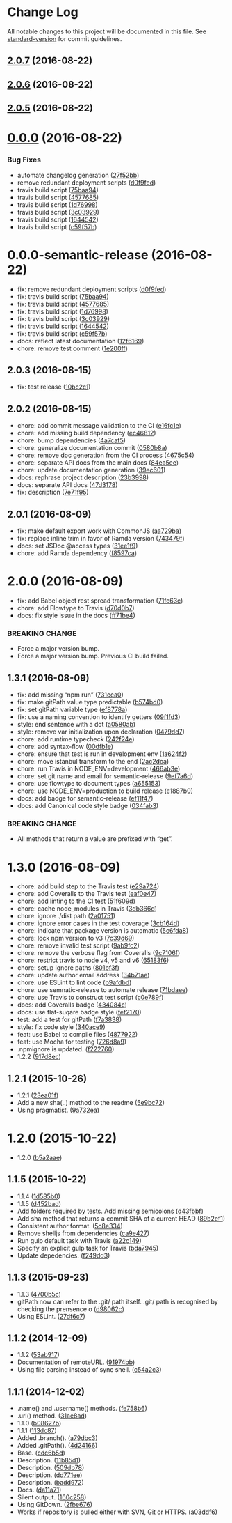 # Change Log

All notable changes to this project will be documented in this file. See [standard-version](https://github.com/conventional-changelog/standard-version) for commit guidelines.

<a name="2.0.7"></a>
## [2.0.7](https://github.com/gajus/gitinfo/compare/v2.0.6...v2.0.7) (2016-08-22)



<a name="2.0.6"></a>
## [2.0.6](https://github.com/gajus/gitinfo/compare/v2.0.5...v2.0.6) (2016-08-22)



<a name="2.0.5"></a>
## [2.0.5](https://github.com/gajus/gitinfo/compare/v0.0.0...v2.0.5) (2016-08-22)



<a name="0.0.0"></a>
# [0.0.0](https://github.com/gajus/gitinfo/compare/v2.0.3...v0.0.0) (2016-08-22)


### Bug Fixes

* automate changelog generation ([27f52bb](https://github.com/gajus/gitinfo/commit/27f52bb))
* remove redundant deployment scripts ([d0f9fed](https://github.com/gajus/gitinfo/commit/d0f9fed))
* travis build script ([75baa94](https://github.com/gajus/gitinfo/commit/75baa94))
* travis build script ([4577685](https://github.com/gajus/gitinfo/commit/4577685))
* travis build script ([1d76998](https://github.com/gajus/gitinfo/commit/1d76998))
* travis build script ([3c03929](https://github.com/gajus/gitinfo/commit/3c03929))
* travis build script ([1644542](https://github.com/gajus/gitinfo/commit/1644542))
* travis build script ([c59f57b](https://github.com/gajus/gitinfo/commit/c59f57b))



<a name="0.0.0-semantic-release"></a>
# 0.0.0-semantic-release (2016-08-22)

* fix: remove redundant deployment scripts ([d0f9fed](https://github.com/gajus/gitinfo/commit/d0f9fed))
* fix: travis build script ([75baa94](https://github.com/gajus/gitinfo/commit/75baa94))
* fix: travis build script ([4577685](https://github.com/gajus/gitinfo/commit/4577685))
* fix: travis build script ([1d76998](https://github.com/gajus/gitinfo/commit/1d76998))
* fix: travis build script ([3c03929](https://github.com/gajus/gitinfo/commit/3c03929))
* fix: travis build script ([1644542](https://github.com/gajus/gitinfo/commit/1644542))
* fix: travis build script ([c59f57b](https://github.com/gajus/gitinfo/commit/c59f57b))
* docs: reflect latest documentation ([12f6169](https://github.com/gajus/gitinfo/commit/12f6169))
* chore: remove test comment ([1e200ff](https://github.com/gajus/gitinfo/commit/1e200ff))



<a name="2.0.3"></a>
## 2.0.3 (2016-08-15)

* fix: test release ([10bc2c1](https://github.com/gajus/gitinfo/commit/10bc2c1))



<a name="2.0.2"></a>
## 2.0.2 (2016-08-15)

* chore: add commit message validation to the CI ([e16fc1e](https://github.com/gajus/gitinfo/commit/e16fc1e))
* chore: add missing build dependency ([ec46812](https://github.com/gajus/gitinfo/commit/ec46812))
* chore: bump dependencies ([4a7caf5](https://github.com/gajus/gitinfo/commit/4a7caf5))
* chore: generalize documentation commit ([0580b8a](https://github.com/gajus/gitinfo/commit/0580b8a))
* chore: remove doc generation from the CI process ([4675c54](https://github.com/gajus/gitinfo/commit/4675c54))
* chore: separate API docs from the main docs ([84ea5ee](https://github.com/gajus/gitinfo/commit/84ea5ee))
* chore: update documentation generation ([39ec601](https://github.com/gajus/gitinfo/commit/39ec601))
* docs: rephrase project description ([23b3998](https://github.com/gajus/gitinfo/commit/23b3998))
* docs: separate API docs ([47d3178](https://github.com/gajus/gitinfo/commit/47d3178))
* fix: description ([7e71f95](https://github.com/gajus/gitinfo/commit/7e71f95))



<a name="2.0.1"></a>
## 2.0.1 (2016-08-09)

* fix: make default export work with CommonJS ([aa729ba](https://github.com/gajus/gitinfo/commit/aa729ba))
* fix: replace inline trim in favor of Ramda version ([743479f](https://github.com/gajus/gitinfo/commit/743479f))
* docs: set JSDoc @access types ([31ee1f9](https://github.com/gajus/gitinfo/commit/31ee1f9))
* chore: add Ramda dependency ([f8597ca](https://github.com/gajus/gitinfo/commit/f8597ca))



<a name="2.0.0"></a>
# 2.0.0 (2016-08-09)

* fix: add Babel object rest spread transformation ([71fc63c](https://github.com/gajus/gitinfo/commit/71fc63c))
* chore: add Flowtype to Travis ([d70d0b7](https://github.com/gajus/gitinfo/commit/d70d0b7))
* docs: fix style issue in the docs ([ff71be4](https://github.com/gajus/gitinfo/commit/ff71be4))


### BREAKING CHANGE

* Force a major version bump.
* Force a major version bump. Previous CI build failed.


<a name="1.3.1"></a>
## 1.3.1 (2016-08-09)

* fix: add missing “npm run” ([731cca0](https://github.com/gajus/gitinfo/commit/731cca0))
* fix: make gitPath value type predictable ([b574bd0](https://github.com/gajus/gitinfo/commit/b574bd0))
* fix: set gitPath variable type ([ef8778a](https://github.com/gajus/gitinfo/commit/ef8778a))
* fix: use a naming convention to identify getters ([09f1fd3](https://github.com/gajus/gitinfo/commit/09f1fd3))
* style: end sentence with a dot ([a0580ab](https://github.com/gajus/gitinfo/commit/a0580ab))
* style: remove var initialization upon declaration ([0479dd7](https://github.com/gajus/gitinfo/commit/0479dd7))
* chore: add runtime typecheck ([242f24e](https://github.com/gajus/gitinfo/commit/242f24e))
* chore: add syntax-flow ([00dfb1e](https://github.com/gajus/gitinfo/commit/00dfb1e))
* chore: ensure that test is run in development env ([1a624f2](https://github.com/gajus/gitinfo/commit/1a624f2))
* chore: move istanbul transform to the end ([2ac2dca](https://github.com/gajus/gitinfo/commit/2ac2dca))
* chore: run Travis in NODE_ENV=development ([466ab3e](https://github.com/gajus/gitinfo/commit/466ab3e))
* chore: set git name and email for semantic-release ([9ef7a6d](https://github.com/gajus/gitinfo/commit/9ef7a6d))
* chore: use flowtype to document types ([a655153](https://github.com/gajus/gitinfo/commit/a655153))
* chore: use NODE_ENV=production to build release ([e1887b0](https://github.com/gajus/gitinfo/commit/e1887b0))
* docs: add badge for semantic-release ([ef11f47](https://github.com/gajus/gitinfo/commit/ef11f47))
* docs: add Canonical code style badge ([034fab3](https://github.com/gajus/gitinfo/commit/034fab3))


### BREAKING CHANGE

* All methods that return a value are prefixed with “get”.


<a name="1.3.0"></a>
# 1.3.0 (2016-08-09)

* chore: add build step to the Travis test ([e29a724](https://github.com/gajus/gitinfo/commit/e29a724))
* chore: add Coveralls to the Travis test ([eaf0e47](https://github.com/gajus/gitinfo/commit/eaf0e47))
* chore: add linting to the CI test ([51f609d](https://github.com/gajus/gitinfo/commit/51f609d))
* chore: cache node_modules in Travis ([3db366d](https://github.com/gajus/gitinfo/commit/3db366d))
* chore: ignore ./dist path ([2a01751](https://github.com/gajus/gitinfo/commit/2a01751))
* chore: ignore error cases in the test coverage ([3cb164d](https://github.com/gajus/gitinfo/commit/3cb164d))
* chore: indicate that package version is automatic ([5c6fda8](https://github.com/gajus/gitinfo/commit/5c6fda8))
* chore: lock npm version to v3 ([7c39d69](https://github.com/gajus/gitinfo/commit/7c39d69))
* chore: remove invalid test script ([9ab9fc2](https://github.com/gajus/gitinfo/commit/9ab9fc2))
* chore: remove the verbose flag from Coveralls ([9c7106f](https://github.com/gajus/gitinfo/commit/9c7106f))
* chore: restrict travis to node v4, v5 and v6 ([65183f6](https://github.com/gajus/gitinfo/commit/65183f6))
* chore: setup ignore paths ([801bf3f](https://github.com/gajus/gitinfo/commit/801bf3f))
* chore: update author email address ([34b71ae](https://github.com/gajus/gitinfo/commit/34b71ae))
* chore: use ESLint to lint code ([b9afdbd](https://github.com/gajus/gitinfo/commit/b9afdbd))
* chore: use semnatic-release to automate release ([71bdaee](https://github.com/gajus/gitinfo/commit/71bdaee))
* chore: use Travis to construct test script ([c0e789f](https://github.com/gajus/gitinfo/commit/c0e789f))
* docs: add Coveralls badge ([434084c](https://github.com/gajus/gitinfo/commit/434084c))
* docs: use flat-suqare badge style ([fef2170](https://github.com/gajus/gitinfo/commit/fef2170))
* test: add a test for gitPath ([f7a3838](https://github.com/gajus/gitinfo/commit/f7a3838))
* style: fix code style ([340ace9](https://github.com/gajus/gitinfo/commit/340ace9))
* feat: use Babel to compile files ([4877922](https://github.com/gajus/gitinfo/commit/4877922))
* feat: use Mocha for testing ([726d8a9](https://github.com/gajus/gitinfo/commit/726d8a9))
* .npmignore is updated. ([f222760](https://github.com/gajus/gitinfo/commit/f222760))
* 1.2.2 ([917d8ec](https://github.com/gajus/gitinfo/commit/917d8ec))



<a name="1.2.1"></a>
## 1.2.1 (2015-10-26)

* 1.2.1 ([23ea01f](https://github.com/gajus/gitinfo/commit/23ea01f))
* Add a new sha(..) method to the readme ([5e9bc72](https://github.com/gajus/gitinfo/commit/5e9bc72))
* Using pragmatist. ([9a732ea](https://github.com/gajus/gitinfo/commit/9a732ea))



<a name="1.2.0"></a>
# 1.2.0 (2015-10-22)

* 1.2.0 ([b5a2aae](https://github.com/gajus/gitinfo/commit/b5a2aae))



<a name="1.1.5"></a>
## 1.1.5 (2015-10-22)

* 1.1.4 ([1d585b0](https://github.com/gajus/gitinfo/commit/1d585b0))
* 1.1.5 ([d452bad](https://github.com/gajus/gitinfo/commit/d452bad))
* Add folders required by tests. Add missing semicolons ([d43fbbf](https://github.com/gajus/gitinfo/commit/d43fbbf))
* Add sha method that returns a commit SHA of a current HEAD ([89b2ef1](https://github.com/gajus/gitinfo/commit/89b2ef1))
* Consistent author format. ([5c8e334](https://github.com/gajus/gitinfo/commit/5c8e334))
* Remove shelljs from dependencies ([ca9e427](https://github.com/gajus/gitinfo/commit/ca9e427))
* Run gulp default task with Travis ([a22c149](https://github.com/gajus/gitinfo/commit/a22c149))
* Specify an explicit gulp task for Travis ([bda7945](https://github.com/gajus/gitinfo/commit/bda7945))
* Update depedencies. ([f249dd3](https://github.com/gajus/gitinfo/commit/f249dd3))



<a name="1.1.3"></a>
## 1.1.3 (2015-09-23)

* 1.1.3 ([4700b5c](https://github.com/gajus/gitinfo/commit/4700b5c))
* gitPath now can refer to the .git/ path itself. .git/ path is recognised by checking the prensence o ([d98062c](https://github.com/gajus/gitinfo/commit/d98062c))
* Using ESLint. ([27df6c7](https://github.com/gajus/gitinfo/commit/27df6c7))



<a name="1.1.2"></a>
## 1.1.2 (2014-12-09)

* 1.1.2 ([53ab917](https://github.com/gajus/gitinfo/commit/53ab917))
* Documentation of remoteURL. ([91974bb](https://github.com/gajus/gitinfo/commit/91974bb))
* Using file parsing instead of sync shell. ([c54a2c3](https://github.com/gajus/gitinfo/commit/c54a2c3))



<a name="1.1.1"></a>
## 1.1.1 (2014-12-02)

* .name() and .username() methods. ([fe758b6](https://github.com/gajus/gitinfo/commit/fe758b6))
* .url() method. ([31ae8ad](https://github.com/gajus/gitinfo/commit/31ae8ad))
* 1.1.0 ([b08627b](https://github.com/gajus/gitinfo/commit/b08627b))
* 1.1.1 ([113dc87](https://github.com/gajus/gitinfo/commit/113dc87))
* Added .branch(). ([a79dbc3](https://github.com/gajus/gitinfo/commit/a79dbc3))
* Added .gitPath(). ([4d24166](https://github.com/gajus/gitinfo/commit/4d24166))
* Base. ([cdc6b5d](https://github.com/gajus/gitinfo/commit/cdc6b5d))
* Description. ([11b85d1](https://github.com/gajus/gitinfo/commit/11b85d1))
* Description. ([509db78](https://github.com/gajus/gitinfo/commit/509db78))
* Description. ([dd771ee](https://github.com/gajus/gitinfo/commit/dd771ee))
* Description. ([badd972](https://github.com/gajus/gitinfo/commit/badd972))
* Docs. ([da11a71](https://github.com/gajus/gitinfo/commit/da11a71))
* Silent output. ([160c258](https://github.com/gajus/gitinfo/commit/160c258))
* Using GitDown. ([2fbe676](https://github.com/gajus/gitinfo/commit/2fbe676))
* Works if repository is pulled either with SVN, Git or HTTPS. ([a03ddf6](https://github.com/gajus/gitinfo/commit/a03ddf6))
